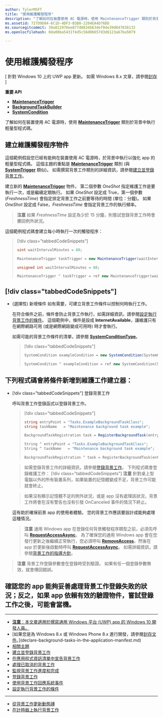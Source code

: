 ```yaml
---
author: TylerMSFT
title: "使用維護觸發程序"
description: "了解如何在裝置使用 AC 電源時，使用 MaintenanceTrigger 類別於背景中執行輕量型程式碼。"
ms.assetid: 727D9D84-6C1D-4DF3-B3B0-2204EA4D76DD
ms.sourcegitcommit: 39a012976ee877d8834b63def04e39d847036132
ms.openlocfilehash: 0da08ba5431f4d5c56d06657d3d6123a67ba5079

---
```


# 使用維護觸發程序


\[ 針對 Windows 10 上的 UWP app 更新。 如需 Windows 8.x 文章，請參閱[封存](http://go.microsoft.com/fwlink/p/?linkid=619132) \]


**重要 API**

-   [**MaintenanceTrigger**](https://msdn.microsoft.com/library/windows/apps/hh700517)
-   [**BackgroundTaskBuilder**](https://msdn.microsoft.com/library/windows/apps/br224768)
-   [**SystemCondition**](https://msdn.microsoft.com/library/windows/apps/br224834)

了解如何在裝置使用 AC 電源時，使用 [**MaintenanceTrigger**](https://msdn.microsoft.com/library/windows/apps/hh700517) 類別於背景中執行輕量型程式碼。

## 建立維護觸發程序物件


這個範例假設您已經有能夠在裝置使用 AC 電源時，於背景中執行以強化 app 的輕量型程式碼。 這個主題的重點是 [**MaintenanceTrigger**](https://msdn.microsoft.com/library/windows/apps/hh700517) 類別 (與 [**SystemTrigger**](https://msdn.microsoft.com/library/windows/apps/br224839) 類似)。 如需撰寫背景工作類別的詳細資訊，請參閱[建立並登錄背景工作](create-and-register-a-background-task.md)。

建立新的 [**MaintenanceTrigger**](https://msdn.microsoft.com/library/windows/apps/br224843) 物件。 第二個參數 *OneShot* 指定維護工作是要執行一次，或是繼續定期執行。 如果 *OneShot* 設定成 True，第一個參數 (*FreshnessTime*) 會指定排定背景工作之前要等待的時間 (單位：分鐘)。 如果 *OneShot* 設定成 False，*FreshnessTime* 會指定背景工作的執行頻率。

> **注意** 如果 *FreshnessTime* 設定為少於 15 分鐘，則嘗試登錄背景工作時會擲回例外狀況。

 

這個範例程式碼會建立每小時執行一次的觸發程序：

> [!div class="tabbedCodeSnippets"]
> ```cs
> uint waitIntervalMinutes = 60;
>
> MaintenanceTrigger taskTrigger = new MaintenanceTrigger(waitIntervalMinutes, false);
> ```
> ```cpp
> unsigned int waitIntervalMinutes = 60;
>
> MaintenanceTrigger ^ taskTrigger = ref new MaintenanceTrigger(waitIntervalMinutes, false);
> ```

## [!div class="tabbedCodeSnippets"]

-   (選擇性) 新增條件 如有需要，可建立背景工作條件以控制何時執行工作。

    在符合條件之前，條件會防止背景工作執行，如需詳細資訊，請參閱[設定執行背景工作的條件](set-conditions-for-running-a-background-task.md)。 這個範例中，條件是設成 **InternetAvailable**，讓維護只有在網際網路可用 (或是網際網路變成可用時) 時才會執行。

    如需可能的背景工作條件的清單，請參閱 [**SystemConditionType**](https://msdn.microsoft.com/library/windows/apps/br224835)。

    > [!div class="tabbedCodeSnippets"]
    > ```cs
    > SystemCondition exampleCondition = new SystemCondition(SystemConditionType.InternetAvailable);
    > ```
    > ```cpp
    > SystemCondition ^ exampleCondition = ref new SystemCondition(SystemConditionType::InternetAvailable);
    > ```

## 下列程式碼會將條件新增到維護工作建立器：


-   [!div class="tabbedCodeSnippets"] 登錄背景工作

    呼叫背景工作登錄函式以登錄背景工作。

    > [!div class="tabbedCodeSnippets"]
    > ```cs
    > string entryPoint = "Tasks.ExampleBackgroundTaskClass";
    > string taskName   = "Maintenance background task example";
    >
    > BackgroundTaskRegistration task = RegisterBackgroundTask(entryPoint, taskName, taskTrigger, exampleCondition);
    > ```
    > ```cpp
    > String ^ entryPoint = "Tasks.ExampleBackgroundTaskClass";
    > String ^ taskName   = "Maintenance background task example";
    >
    > BackgroundTaskRegistration ^ task = RegisterBackgroundTask(entryPoint, taskName, taskTrigger, exampleCondition);
    > ```

    > 如需登錄背景工作的詳細資訊，請參閱[登錄背景工作](register-a-background-task.md)。 下列程式碼會登錄維護工作： [!div class="tabbedCodeSnippets"] **注意** 針對桌上型電腦以外的所有裝置系列，如果裝置的記憶體變成不足，背景工作可能就會終止。

    > 如果沒有顯示記憶體不足的例外狀況，或是 app 沒有處理該狀況，背景工作將會在沒有警告也沒有引發 OnCanceled 事件的情況下終止。

    這有助於確保前景 app 的使用者體驗。 您的背景工作應該要設計成能夠處理這種情況。

    > **注意** 通用 Windows app 在登錄任何背景觸發程序類型之前，必須先呼叫 [**RequestAccessAsync**](https://msdn.microsoft.com/library/windows/apps/hh700485)。 為了確保您的通用 Windows app 會在您發行更新之後繼續正常執行，您必須呼叫 [**RemoveAccess**](https://msdn.microsoft.com/library/windows/apps/hh700471)，然後在 app 於更新後啟動時呼叫 [**RequestAccessAsync**](https://msdn.microsoft.com/library/windows/apps/hh700485)。 如需詳細資訊，請參閱[背景工作的指導方針](guidelines-for-background-tasks.md)。


> **注意** 背景工作登錄參數會在登錄時受到驗證。 如果有任一個登錄參數無效，就會傳回錯誤。

## 確認您的 app 能夠妥善處理背景工作登錄失敗的狀況；反之，如果 app 依賴有效的驗證物件，嘗試登錄工作之後，可能會當機。


****

* [**注意**：本文章適用於撰寫通用 Windows 平台 (UWP) app 的 Windows 10 開發人員。](create-and-register-a-background-task.md)
* [如果您是為 Windows 8.x 或 Windows Phone 8.x 進行開發，請參閱[封存文件](http://go.microsoft.com/fwlink/p/?linkid=619132)。](declare-background-tasks-in-the-application-manifest.md)
* [相關主題](handle-a-cancelled-background-task.md)
* [建立並登錄背景工作](monitor-background-task-progress-and-completion.md)
* [在應用程式資訊清單中宣告背景工作](register-a-background-task.md)
* [處理已取消的背景工作](respond-to-system-events-with-background-tasks.md)
* [監視背景工作進度和完成](set-conditions-for-running-a-background-task.md)
* [登錄背景工作](update-a-live-tile-from-a-background-task.md)
* [使用背景工作回應系統事件](run-a-background-task-on-a-timer-.md)
* [設定執行背景工作的條件](guidelines-for-background-tasks.md)

****

* [從背景工作更新動態磚](debug-a-background-task.md)
* [在計時器上執行背景工作](http://go.microsoft.com/fwlink/p/?linkid=254345)

 

 



<!--HONumber=Jun16_HO5-->


